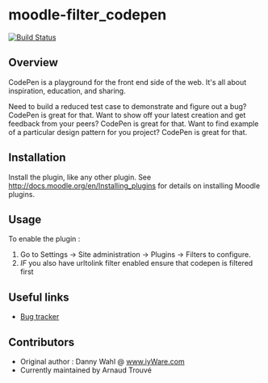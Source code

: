 moodle-filter_codepen
=====================

[![Build Status](https://travis-ci.org/ak4t0sh/moodle-filter_codepen.svg?branch=master)](https://travis-ci.org/ak4t0sh/moodle-filter_codepen)

Overview
--------
CodePen is a playground for the front end side of the web. It's all about
inspiration, education, and sharing.

Need to build a reduced test case to demonstrate and figure out a bug?
CodePen is great for that. Want to show off your latest creation and get feedback
from your peers? CodePen is great for that. Want to find example of a particular
design pattern for you project? CodePen is great for that.

Installation
------------

Install the plugin, like any other plugin.
See http://docs.moodle.org/en/Installing_plugins for details on installing Moodle plugins.

Usage
-----

To enable the plugin :
1. Go to Settings -> Site administration -> Plugins -> Filters to configure.
2. *IF* you also have urltolink filter enabled ensure that codepen is filtered first 

Useful links
---------------

* [Bug tracker](https://github.com/ak4t0sh/moodle-filter_codepen/issues)

Contributors
------------

* Original author : Danny Wahl @ www.iyWare.com
* Currently maintained by Arnaud Trouvé 